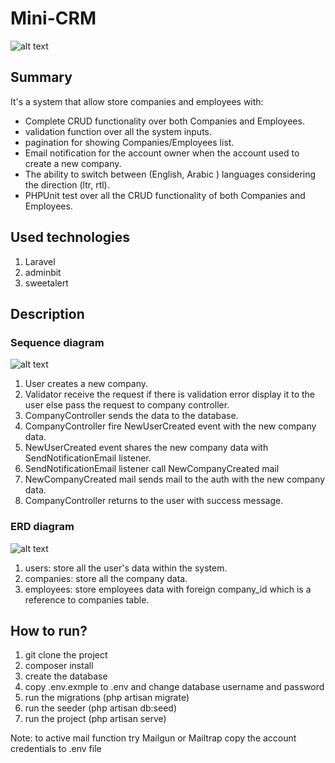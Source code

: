 # Mini-CRM
 ![alt text](https://github.com/ahmedwael49674/Mini-CRM/blob/master/diagrams/view.png)
## Summary
It's a system that allow store companies and employees with: 
- Complete CRUD functionality over both Companies and Employees.
- validation function over all the system inputs.
- pagination for showing Companies/Employees list.
- Email notification for the account owner when the account used to create a new company.
- The ability to switch between (English, Arabic ) languages considering the direction (ltr, rtl).
- PHPUnit test over all the CRUD functionality of both Companies and Employees.

## Used technologies
1. Laravel
2. adminbit
3. sweetalert

## Description
### Sequence  diagram 
 ![alt text](https://github.com/ahmedwael49674/Mini-CRM/blob/master/diagrams/Sequence%20Diagram.jpg)
1. User creates a new company.
2. Validator receive the request if there is validation error display it to the user else pass the request to company controller.
3. CompanyController sends the data to the database.
4. CompanyController fire NewUserCreated event with the new company data.
5. NewUserCreated event shares the new company data with SendNotificationEmail listener.
6. SendNotificationEmail listener call NewCompanyCreated mail
7. NewCompanyCreated mail sends mail to the auth with the new company data.
8. CompanyController returns to the user with success message.

### ERD  diagram 
 ![alt text](https://github.com/ahmedwael49674/Mini-CRM/blob/master/diagrams/ERD.png)
 1. users: store all the user's data within the system.
 2. companies: store all the company data.
 3. employees: store employees data with foreign company_id which is a reference to companies table.
 
## How to run?

1. git clone the project
2. composer install
3. create the database
4. copy .env.exmple to .env and change database username and password
5. run the migrations (php artisan migrate)
6. run the seeder (php artisan db:seed)
7. run the project (php artisan serve)

Note: to active mail function try Mailgun or Mailtrap copy the account credentials to .env file
